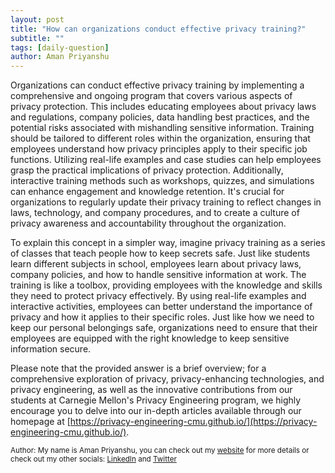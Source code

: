 ```yaml
---
layout: post
title: "How can organizations conduct effective privacy training?"
subtitle: ""
tags: [daily-question]
author: Aman Priyanshu
---
```


Organizations can conduct effective privacy training by implementing a comprehensive and ongoing program that covers various aspects of privacy protection. This includes educating employees about privacy laws and regulations, company policies, data handling best practices, and the potential risks associated with mishandling sensitive information. Training should be tailored to different roles within the organization, ensuring that employees understand how privacy principles apply to their specific job functions. Utilizing real-life examples and case studies can help employees grasp the practical implications of privacy protection. Additionally, interactive training methods such as workshops, quizzes, and simulations can enhance engagement and knowledge retention. It's crucial for organizations to regularly update their privacy training to reflect changes in laws, technology, and company procedures, and to create a culture of privacy awareness and accountability throughout the organization.

To explain this concept in a simpler way, imagine privacy training as a series of classes that teach people how to keep secrets safe. Just like students learn different subjects in school, employees learn about privacy laws, company policies, and how to handle sensitive information at work. The training is like a toolbox, providing employees with the knowledge and skills they need to protect privacy effectively. By using real-life examples and interactive activities, employees can better understand the importance of privacy and how it applies to their specific roles. Just like how we need to keep our personal belongings safe, organizations need to ensure that their employees are equipped with the right knowledge to keep sensitive information secure.

Please note that the provided answer is a brief overview; for a comprehensive exploration of privacy, privacy-enhancing technologies, and privacy engineering, as well as the innovative contributions from our students at Carnegie Mellon's Privacy Engineering program, we highly encourage you to delve into our in-depth articles available through our homepage at [https://privacy-engineering-cmu.github.io/](https://privacy-engineering-cmu.github.io/).

<small>Author: My name is Aman Priyanshu, you can check out my [website](https://amanpriyanshu.github.io/) for more details or check out my other socials: [LinkedIn](https://www.linkedin.com/in/aman-priyanshu/) and [Twitter](https://twitter.com/AmanPriyanshu6)</small>

